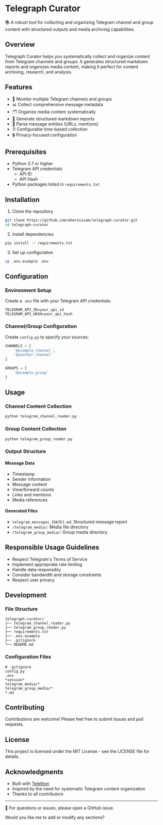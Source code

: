 # Telegraph Curator

📚 A robust tool for collecting and organizing Telegram channel and group content with structured outputs and media archiving capabilities.

## Overview

Telegraph Curator helps you systematically collect and organize content from Telegram channels and groups. It generates structured markdown reports and organizes media content, making it perfect for content archiving, research, and analysis.

## Features

- 📱 Monitor multiple Telegram channels and groups
- 📊 Collect comprehensive message metadata
- 🗂️ Organize media content systematically
- 📝 Generate structured markdown reports
- 🔗 Parse message entities (URLs, mentions)
- ⏰ Configurable time-based collection
- 🔒 Privacy-focused configuration

## Prerequisites

- Python 3.7 or higher
- Telegram API credentials
  - API ID
  - API Hash
- Python packages listed in `requirements.txt`

## Installation

1. Clone the repository
```bash
git clone https://github.com/whereissam/telegraph-curator.git
cd telegraph-curator
```

2. Install dependencies
```bash
pip install -r requirements.txt
```

3. Set up configuration
```bash
cp .env.example .env
```

## Configuration

### Environment Setup

Create a `.env` file with your Telegram API credentials:
```
TELEGRAM_API_ID=your_api_id
TELEGRAM_API_HASH=your_api_hash
```

### Channel/Group Configuration

Create `config.py` to specify your sources:
```python
CHANNELS = [
    '@example_channel',
    '@another_channel'
]

GROUPS = [
    '@example_group'
]
```

## Usage

### Channel Content Collection
```bash
python telegram_channel_reader.py
```

### Group Content Collection
```bash
python telegram_group_reader.py
```

### Output Structure

#### Message Data
- Timestamp
- Sender information
- Message content
- View/forward counts
- Links and mentions
- Media references

#### Generated Files
- `telegram_messages_[DATE].md`: Structured message report
- `/telegram_media/`: Media file directory
- `/telegram_group_media/`: Group media directory

## Responsible Usage Guidelines

- Respect Telegram's Terms of Service
- Implement appropriate rate limiting
- Handle data responsibly
- Consider bandwidth and storage constraints
- Respect user privacy

## Development

### File Structure
```
telegraph-curator/
├── telegram_channel_reader.py
├── telegram_group_reader.py
├── requirements.txt
├── .env.example
├── .gitignore
└── README.md
```

### Configuration Files
```
# .gitignore
config.py
.env
*session*
telegram_media/*
telegram_group_media/*
*.md
```

## Contributing

Contributions are welcome! Please feel free to submit issues and pull requests.

## License

This project is licensed under the MIT License - see the LICENSE file for details.

## Acknowledgments

- Built with [Telethon](https://docs.telethon.dev/)
- Inspired by the need for systematic Telegram content organization
- Thanks to all contributors

---

📮 For questions or issues, please open a GitHub issue.

Would you like me to add or modify any sections?
